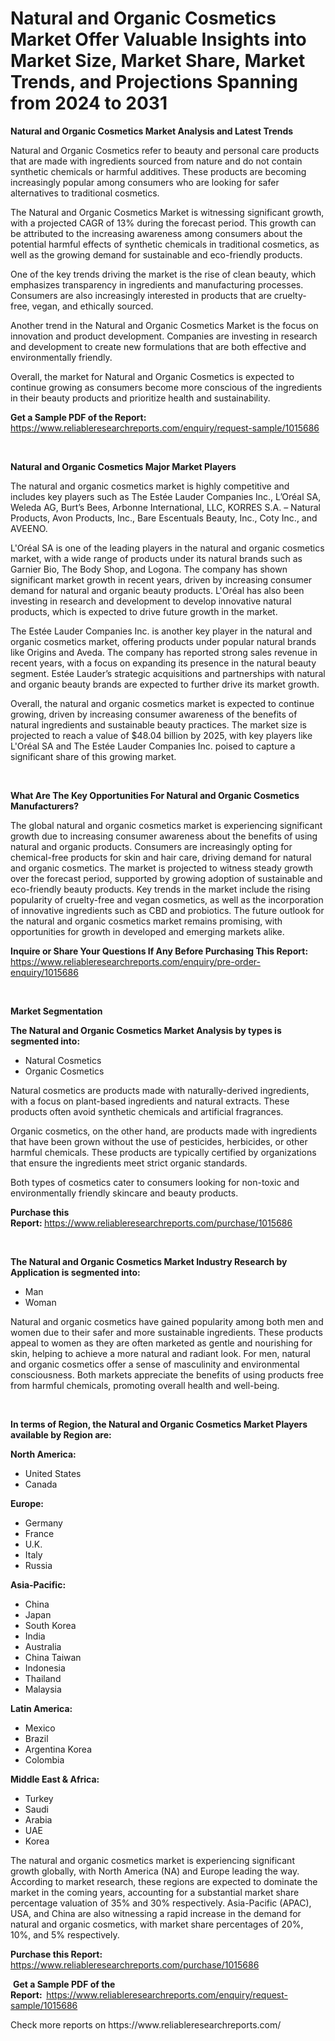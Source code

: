<p><h1>Natural and Organic Cosmetics Market Offer Valuable Insights into Market Size, Market Share, Market Trends, and Projections Spanning from 2024 to 2031</h1></p><p><strong>Natural and Organic Cosmetics Market Analysis and Latest Trends</strong></p>
<p><p>Natural and Organic Cosmetics refer to beauty and personal care products that are made with ingredients sourced from nature and do not contain synthetic chemicals or harmful additives. These products are becoming increasingly popular among consumers who are looking for safer alternatives to traditional cosmetics.</p><p>The Natural and Organic Cosmetics Market is witnessing significant growth, with a projected CAGR of 13% during the forecast period. This growth can be attributed to the increasing awareness among consumers about the potential harmful effects of synthetic chemicals in traditional cosmetics, as well as the growing demand for sustainable and eco-friendly products.</p><p>One of the key trends driving the market is the rise of clean beauty, which emphasizes transparency in ingredients and manufacturing processes. Consumers are also increasingly interested in products that are cruelty-free, vegan, and ethically sourced.</p><p>Another trend in the Natural and Organic Cosmetics Market is the focus on innovation and product development. Companies are investing in research and development to create new formulations that are both effective and environmentally friendly.</p><p>Overall, the market for Natural and Organic Cosmetics is expected to continue growing as consumers become more conscious of the ingredients in their beauty products and prioritize health and sustainability.</p></p>
<p><strong>Get a Sample PDF of the Report:&nbsp;</strong> <a href="https://www.reliableresearchreports.com/enquiry/request-sample/1015686">https://www.reliableresearchreports.com/enquiry/request-sample/1015686</a></p>
<p>&nbsp;</p>
<p><strong>Natural and Organic Cosmetics Major Market Players</strong></p>
<p><p>The natural and organic cosmetics market is highly competitive and includes key players such as The Estée Lauder Companies Inc., L’Oréal SA, Weleda AG, Burt’s Bees, Arbonne International, LLC, KORRES S.A. – Natural Products, Avon Products, Inc., Bare Escentuals Beauty, Inc., Coty Inc., and AVEENO.</p><p>L'Oréal SA is one of the leading players in the natural and organic cosmetics market, with a wide range of products under its natural brands such as Garnier Bio, The Body Shop, and Logona. The company has shown significant market growth in recent years, driven by increasing consumer demand for natural and organic beauty products. L'Oréal has also been investing in research and development to develop innovative natural products, which is expected to drive future growth in the market.</p><p>The Estée Lauder Companies Inc. is another key player in the natural and organic cosmetics market, offering products under popular natural brands like Origins and Aveda. The company has reported strong sales revenue in recent years, with a focus on expanding its presence in the natural beauty segment. Estée Lauder’s strategic acquisitions and partnerships with natural and organic beauty brands are expected to further drive its market growth.</p><p>Overall, the natural and organic cosmetics market is expected to continue growing, driven by increasing consumer awareness of the benefits of natural ingredients and sustainable beauty practices. The market size is projected to reach a value of $48.04 billion by 2025, with key players like L'Oréal SA and The Estée Lauder Companies Inc. poised to capture a significant share of this growing market.</p></p>
<p>&nbsp;</p>
<p><strong>What Are The Key Opportunities For Natural and Organic Cosmetics Manufacturers?</strong></p>
<p><p>The global natural and organic cosmetics market is experiencing significant growth due to increasing consumer awareness about the benefits of using natural and organic products. Consumers are increasingly opting for chemical-free products for skin and hair care, driving demand for natural and organic cosmetics. The market is projected to witness steady growth over the forecast period, supported by growing adoption of sustainable and eco-friendly beauty products. Key trends in the market include the rising popularity of cruelty-free and vegan cosmetics, as well as the incorporation of innovative ingredients such as CBD and probiotics. The future outlook for the natural and organic cosmetics market remains promising, with opportunities for growth in developed and emerging markets alike.</p></p>
<p><strong>Inquire or Share Your Questions If Any Before Purchasing This Report:</strong> <a href="https://www.reliableresearchreports.com/enquiry/pre-order-enquiry/1015686">https://www.reliableresearchreports.com/enquiry/pre-order-enquiry/1015686</a></p>
<p>&nbsp;</p>
<p><strong>Market Segmentation</strong></p>
<p><strong>The Natural and Organic Cosmetics Market Analysis by types is segmented into:</strong></p>
<p><ul><li>Natural Cosmetics</li><li>Organic Cosmetics</li></ul></p>
<p><p>Natural cosmetics are products made with naturally-derived ingredients, with a focus on plant-based ingredients and natural extracts. These products often avoid synthetic chemicals and artificial fragrances.</p><p>Organic cosmetics, on the other hand, are products made with ingredients that have been grown without the use of pesticides, herbicides, or other harmful chemicals. These products are typically certified by organizations that ensure the ingredients meet strict organic standards.</p><p>Both types of cosmetics cater to consumers looking for non-toxic and environmentally friendly skincare and beauty products.</p></p>
<p><strong>Purchase this Report:&nbsp;</strong><a href="https://www.reliableresearchreports.com/purchase/1015686">https://www.reliableresearchreports.com/purchase/1015686</a></p>
<p>&nbsp;</p>
<p><strong>The Natural and Organic Cosmetics Market Industry Research by Application is segmented into:</strong></p>
<p><ul><li>Man</li><li>Woman</li></ul></p>
<p><p>Natural and organic cosmetics have gained popularity among both men and women due to their safer and more sustainable ingredients. These products appeal to women as they are often marketed as gentle and nourishing for skin, helping to achieve a more natural and radiant look. For men, natural and organic cosmetics offer a sense of masculinity and environmental consciousness. Both markets appreciate the benefits of using products free from harmful chemicals, promoting overall health and well-being.</p></p>
<p>&nbsp;</p>
<p><strong>In terms of Region, the Natural and Organic Cosmetics Market Players available by Region are:</strong></p>
<p>
    <p> <strong> North America: </strong>
        <ul>
            <li>United States</li>
            <li>Canada</li>
        </ul>
        </p> 
    <p> <strong> Europe: </strong>
        <ul>
            <li>Germany</li>
            <li>France</li>
            <li>U.K.</li>
            <li>Italy</li>
            <li>Russia</li>
        </ul>
        </p> 
    <p> <strong> Asia-Pacific: </strong>
        <ul>
            <li>China</li>
            <li>Japan</li>
            <li>South Korea</li>
            <li>India</li>
            <li>Australia</li>
            <li>China Taiwan</li>
            <li>Indonesia</li>
            <li>Thailand</li>
            <li>Malaysia</li>
        </ul>
        </p> 
    <p> <strong> Latin America: </strong>
        <ul>
            <li>Mexico</li>
            <li>Brazil</li>
            <li>Argentina Korea</li>
            <li>Colombia</li>
        </ul>
        </p> 
    <p> <strong> Middle East & Africa: </strong>
        <ul>
            <li>Turkey</li>
            <li>Saudi</li>
            <li>Arabia</li>
            <li>UAE</li>
            <li>Korea</li>
        </ul>
    </p>
    </p>
<p><p>The natural and organic cosmetics market is experiencing significant growth globally, with North America (NA) and Europe leading the way. According to market research, these regions are expected to dominate the market in the coming years, accounting for a substantial market share percentage valuation of 35% and 30% respectively. Asia-Pacific (APAC), USA, and China are also witnessing a rapid increase in the demand for natural and organic cosmetics, with market share percentages of 20%, 10%, and 5% respectively.</p></p>
<p><strong>Purchase this Report: </strong><a href="https://www.reliableresearchreports.com/purchase/1015686">https://www.reliableresearchreports.com/purchase/1015686</a></p>
<p>&nbsp;<strong>Get a Sample PDF of the Report:&nbsp;&nbsp;</strong><a href="https://www.reliableresearchreports.com/enquiry/request-sample/1015686">https://www.reliableresearchreports.com/enquiry/request-sample/1015686</a></p>
<p><strong></strong></p>
<p>Check more reports on https://www.reliableresearchreports.com/</p>